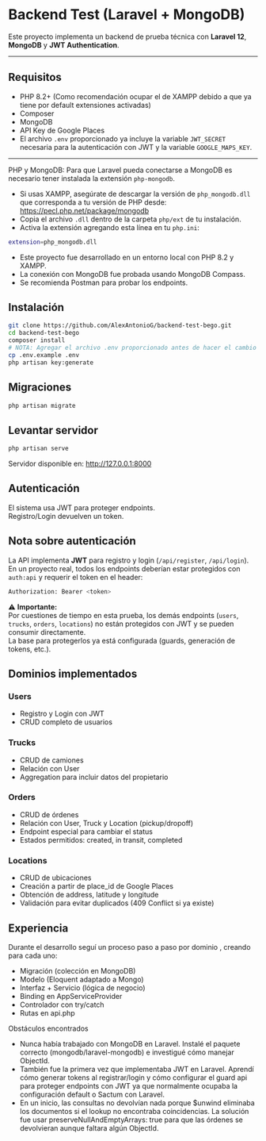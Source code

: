 # Backend Test (Laravel + MongoDB)

Este proyecto implementa un backend de prueba técnica con **Laravel 12**, **MongoDB** y **JWT Authentication**.  

---

## Requisitos
- PHP 8.2+ (Como recomendación ocupar el de XAMPP debido a que ya tiene por default extensiones activadas)
- Composer
- MongoDB
- API Key de Google Places
- El archivo `.env` proporcionado ya incluye la variable `JWT_SECRET` necesaria para la autenticación con JWT y la variable `GOOGLE_MAPS_KEY`.
---

PHP y MongoDB:
Para que Laravel pueda conectarse a MongoDB es necesario tener instalada la extensión `php-mongodb`.

- Si usas XAMPP, asegúrate de descargar la versión de `php_mongodb.dll` que corresponda a tu versión de PHP desde: https://pecl.php.net/package/mongodb
- Copia el archivo `.dll` dentro de la carpeta `php/ext` de tu instalación.
- Activa la extensión agregando esta línea en tu `php.ini`:
```bash
extension=php_mongodb.dll
```
- Este proyecto fue desarrollado en un entorno local con PHP 8.2 y XAMPP.  
- La conexión con MongoDB fue probada usando MongoDB Compass.  
- Se recomienda Postman para probar los endpoints.

## Instalación

```bash
git clone https://github.com/AlexAntonioG/backend-test-bego.git
cd backend-test-bego
composer install
# NOTA: Agregar el archivo .env proporcionado antes de hacer el cambio de archivo .env
cp .env.example .env
php artisan key:generate
```

## Migraciones

```bash
php artisan migrate
```

## Levantar servidor

```bash
php artisan serve
```
Servidor disponible en: http://127.0.0.1:8000

## Autenticación
El sistema usa JWT para proteger endpoints.  
Registro/Login devuelven un token.  

## Nota sobre autenticación

La API implementa **JWT** para registro y login (`/api/register`, `/api/login`).  
En un proyecto real, todos los endpoints deberían estar protegidos con `auth:api` y requerir el token en el header:

```bash
Authorization: Bearer <token>
```

⚠️ **Importante:**  
Por cuestiones de tiempo en esta prueba, los demás endpoints (`users`, `trucks`, `orders`, `locations`) no están protegidos con JWT y se pueden consumir directamente.  
La base para protegerlos ya está configurada (guards, generación de tokens, etc.).

## Dominios implementados
### Users

- Registro y Login con JWT
- CRUD completo de usuarios

### Trucks
- CRUD de camiones
- Relación con User
- Aggregation para incluir datos del propietario

### Orders
- CRUD de órdenes
- Relación con User, Truck y Location (pickup/dropoff)
- Endpoint especial para cambiar el status
- Estados permitidos: created, in transit, completed

### Locations
- CRUD de ubicaciones
- Creación a partir de place_id de Google Places
- Obtención de address, latitude y longitude
- Validación para evitar duplicados (409 Conflict si ya existe)

## Experiencia

Durante el desarrollo seguí un proceso paso a paso por dominio , creando para cada uno:
- Migración (colección en MongoDB)
- Modelo (Eloquent adaptado a Mongo)
- Interfaz + Servicio (lógica de negocio)
- Binding en AppServiceProvider
- Controlador con try/catch
- Rutas en api.php

Obstáculos encontrados
- Nunca había trabajado con MongoDB en Laravel. Instalé el paquete correcto (mongodb/laravel-mongodb) e investigué cómo manejar ObjectId.
- También fue la primera vez que implementaba JWT en Laravel. Aprendí cómo generar tokens al registrar/login y cómo configurar el guard api para proteger endpoints con JWT ya que normalmente ocupaba la configuración default o Sactum con Laravel.
- En un inicio, las consultas no devolvían nada porque $unwind eliminaba los documentos si el lookup no encontraba coincidencias. La solución fue usar preserveNullAndEmptyArrays: true para que las órdenes se devolvieran aunque faltara algún ObjectId.

